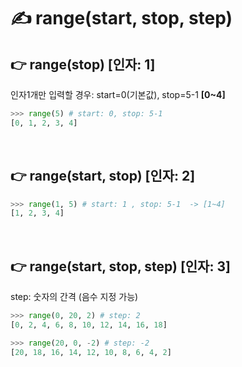 # ✍️ range(start, stop, step)

## 👉 range(stop) [인자: 1]
인자1개만 입력할 경우: start=0(기본값), stop=5-1 **[0~4]**

```python
>>> range(5) # start: 0, stop: 5-1
[0, 1, 2, 3, 4]
```

<br/>

## 👉 range(start, stop) [인자: 2]
```python
>>> range(1, 5) # start: 1 , stop: 5-1  -> [1~4]
[1, 2, 3, 4]
```

<br/>

## 👉 range(start, stop, step) [인자: 3]
step: 숫자의 간격 (음수 지정 가능)
```python
>>> range(0, 20, 2) # step: 2
[0, 2, 4, 6, 8, 10, 12, 14, 16, 18]

>>> range(20, 0, -2) # step: -2
[20, 18, 16, 14, 12, 10, 8, 6, 4, 2]
```